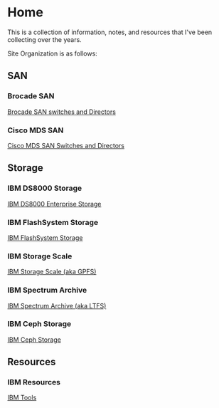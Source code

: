 # Home 
This is a collection of information, notes, and 
resources that I've been collecting over the years.

Site Organization is as follows:
## SAN
### Brocade SAN
[Brocade SAN switches and Directors](SAN/brocade.md)
### Cisco MDS SAN
[Cisco MDS SAN Switches and Directors](SAN/cisco-mds.md)
## Storage
### IBM DS8000 Storage
[IBM DS8000 Enterprise Storage](Storage/ds8000.md)
### IBM FlashSystem Storage
[IBM FlashSystem Storage](Storage/flashsystem.md)
### IBM Storage Scale
[IBM Storage Scale (aka GPFS)](Storage/scale.md)
### IBM Spectrum Archive
[IBM Spectrum Archive (aka LTFS)](Storage/archive.md)
### IBM Ceph Storage
[IBM Ceph Storage](Storage/ceph.md)
## Resources
### IBM Resources
[IBM Tools](Resources/ibm.md)

